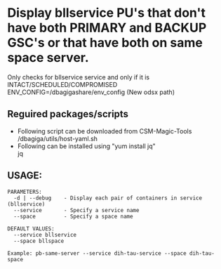 # Display bllservice PU's that don't have both PRIMARY and BACKUP GSC's or that have both on same space server.
Only checks for bllservice service and only if it is INTACT/SCHEDULED/COMPROMISED  
ENV_CONFIG=/dbagigashare/env_config   (New odsx path) 
## Reguired packages/scripts
  -  Following script can be downloaded from CSM-Magic-Tools  
/dbagiga/utils/host-yaml.sh
  -  Following can be installed using "yum install jq"  
jq

## USAGE:

    PARAMETERS:
      -d | --debug    - Display each pair of containers in service (bllservice)
      --service       - Specify a service name
      --space         - Specify a space name

    DEFAULT VALUES:
      --service bllservice
      --space bllspace

    Example: pb-same-server --service dih-tau-service --space dih-tau-space

